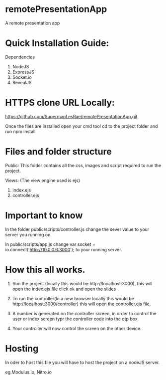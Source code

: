 # remotePresentationApp
A remote presentation app

# Quick Installation Guide:
Dependencies

1. NodeJS
2. ExpressJS
3. Socket.io
4. RevealJS

# HTTPS clone URL Locally:
https://github.com/SupermanLesRae/remotePresentationApp.git

Once the files are installed open your cmd tool cd to the project folder and run npm install

# Files and folder structure

Public:
This folder contains all the css, images and script required to run the project.

Views: (The view engine used is ejs)
1. index.ejs
2. controller.ejs

# Important to know
In the folder public/scripts/controller.js change the sever value to your server you running on.

In public/scripts/app.js change var socket = io.connect('http://10.0.0.6:3000'); to your running server. 

# How this all works.
1. Run the project (locally this would be http://localhost:3000), this will open the index.ejs file click ok and open the slides

2. To run the controller(In a new browser locally this would be http://localhost:3000/controller) this will open the controller.ejs file.

3. A number is generated on the controller screen, in order to control the user or index screen typr the controller code into the otp box.

4. Your controller will now control the screen on the other device.

# Hosting

In oder to host this file you will have to host the project on a nodeJS server.

eg.Modulus.io, Nitro.io

